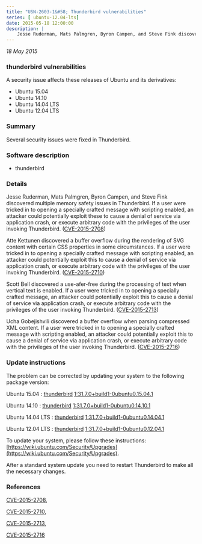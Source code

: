 ```yaml
---
title: "USN-2603-1&#58; Thunderbird vulnerabilities"
series: [ ubuntu-12.04-lts]
date: 2015-05-18 12:00:00
description: |
    Jesse Ruderman, Mats Palmgren, Byron Campen, and Steve Fink discovered multiple memory safety issues in Thunderbird. If a user were tricked in to opening a specially crafted message with scripting enabled, an attacker could potentially exploit these to cause a denial of service via application crash, or execute arbitrary code with the privileges of the user invoking Thunderbird. ([CVE-2015-2708](http://people.ubuntu.com/~ubuntu-security/cve/CVE-2015-2708))
--- 
```

 
 

*18 May 2015*

### thunderbird vulnerabilities

A security issue affects these releases of Ubuntu and its derivatives:

* Ubuntu 15.04
* Ubuntu 14.10
* Ubuntu 14.04 LTS
* Ubuntu 12.04 LTS

### Summary

Several security issues were fixed in Thunderbird. 

### Software description

* thunderbird 

### Details

Jesse Ruderman, Mats Palmgren, Byron Campen, and Steve Fink discovered multiple memory safety issues in Thunderbird. If a user were tricked in to opening a specially crafted message with scripting enabled, an attacker could potentially exploit these to cause a denial of service via application crash, or execute arbitrary code with the privileges of the user invoking Thunderbird. ([CVE-2015-2708](http://people.ubuntu.com/~ubuntu-security/cve/CVE-2015-2708))

Atte Kettunen discovered a buffer overflow during the rendering of SVG content with certain CSS properties in some circumstances. If a user were tricked in to opening a specially crafted message with scripting enabled, an attacker could potentially exploit this to cause a denial of service via application crash, or execute arbitrary code with the privileges of the user invoking Thunderbird. ([CVE-2015-2710](http://people.ubuntu.com/~ubuntu-security/cve/CVE-2015-2710))

Scott Bell discovered a use-afer-free during the processing of text when vertical text is enabled. If a user were tricked in to opening a specially crafted message, an attacker could potentially exploit this to cause a denial of service via application crash, or execute arbitrary code with the privileges of the user invoking Thunderbird. ([CVE-2015-2713](http://people.ubuntu.com/~ubuntu-security/cve/CVE-2015-2713))

Ucha Gobejishvili discovered a buffer overflow when parsing compressed XML content. If a user were tricked in to opening a specially crafted message with scripting enabled, an attacker could potentially exploit this to cause a denial of service via application crash, or execute arbitrary code with the privileges of the user invoking Thunderbird. ([CVE-2015-2716](http://people.ubuntu.com/~ubuntu-security/cve/CVE-2015-2716)) 

### Update instructions

The problem can be corrected by updating your system to the following package version:

Ubuntu 15.04
 : [thunderbird](https://launchpad.net/ubuntu/+source/thunderbird) <span> [1:31.7.0+build1-0ubuntu0.15.04.1](https://launchpad.net/ubuntu/+source/thunderbird/1:31.7.0+build1-0ubuntu0.15.04.1) </span> 

Ubuntu 14.10
 : [thunderbird](https://launchpad.net/ubuntu/+source/thunderbird) <span> [1:31.7.0+build1-0ubuntu0.14.10.1](https://launchpad.net/ubuntu/+source/thunderbird/1:31.7.0+build1-0ubuntu0.14.10.1) </span> 

Ubuntu 14.04 LTS
 : [thunderbird](https://launchpad.net/ubuntu/+source/thunderbird) <span> [1:31.7.0+build1-0ubuntu0.14.04.1](https://launchpad.net/ubuntu/+source/thunderbird/1:31.7.0+build1-0ubuntu0.14.04.1) </span> 

Ubuntu 12.04 LTS
 : [thunderbird](https://launchpad.net/ubuntu/+source/thunderbird) <span> [1:31.7.0+build1-0ubuntu0.12.04.1](https://launchpad.net/ubuntu/+source/thunderbird/1:31.7.0+build1-0ubuntu0.12.04.1) </span> 

To update your system, please follow these instructions: [https://wiki.ubuntu.com/Security/Upgrades](https://wiki.ubuntu.com/Security/Upgrades).

After a standard system update you need to restart Thunderbird to make all the necessary changes. 

### References

 
 [CVE-2015-2708](http://people.ubuntu.com/~ubuntu-security/cve/CVE-2015-2708), 

 [CVE-2015-2710](http://people.ubuntu.com/~ubuntu-security/cve/CVE-2015-2710), 

 [CVE-2015-2713](http://people.ubuntu.com/~ubuntu-security/cve/CVE-2015-2713), 

 [CVE-2015-2716](http://people.ubuntu.com/~ubuntu-security/cve/CVE-2015-2716)
 

